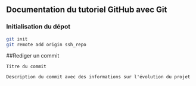 ## Documentation du tutoriel GitHub avec Git

### Initialisation du dépot

```bash
git init
git remote add origin ssh_repo
```
##Rediger un commit

```
Titre du commit

Description du commit avec des informations sur l'évolution du projet
```